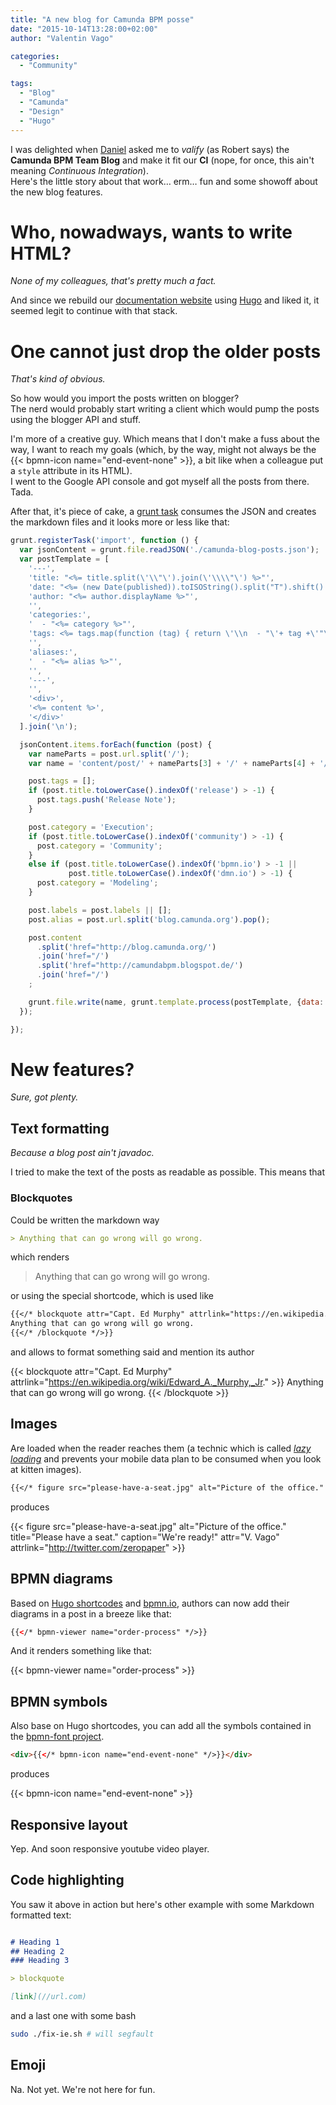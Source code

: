 ```yaml
---
title: "A new blog for Camunda BPM posse"
date: "2015-10-14T13:28:00+02:00"
author: "Valentin Vago"

categories:
  - "Community"

tags:
  - "Blog"
  - "Camunda"
  - "Design"
  - "Hugo"
---
```


I was delighted when [Daniel](//twitter.com/meyerdan) asked me to *valify* (as Robert says) the **Camunda BPM Team Blog**
and make it fit our **CI** (nope, for once, this ain't meaning _Continuous Integration_).  
Here's the little story about that work… erm… fun and some showoff about the new blog features.
<!--more-->

# Who, nowadways, wants to write HTML?

*None of my colleagues, that's pretty much a fact.*

And since we rebuild our [documentation website](//docs.camunda.org/latest) using [Hugo](//gohugo.io)
and liked it, it seemed legit to continue with that stack.

# One cannot just drop the older posts

*That's kind of obvious.*

So how would you import the posts written on blogger?  
The nerd would probably start writing a client which would pump the posts using the blogger API and stuff.

I'm more of a creative guy. Which means that I don't make a fuss about the way,
I want to reach my goals (which, by the way, might not always be the {{< bpmn-icon name="end-event-none" >}},
a bit like when a colleague put a `style` attribute in its HTML).  
I went to the Google API console and got myself all the posts from there. Tada.

After that, it's piece of cake, a [grunt task](//gruntjs.com/api/grunt.task) consumes the JSON and
creates the markdown files and it looks more or less like that:

```js
grunt.registerTask('import', function () {
  var jsonContent = grunt.file.readJSON('./camunda-blog-posts.json');
  var postTemplate = [
    '---',
    'title: "<%= title.split(\'\\"\').join(\'\\\\"\') %>"',
    'date: "<%= (new Date(published)).toISOString().split("T").shift() %>"',
    'author: "<%= author.displayName %>"',
    '',
    'categories:',
    '  - "<%= category %>"',
    'tags: <%= tags.map(function (tag) { return \'\\n  - "\'+ tag +\'"\'; }).join(\'\') %>',
    '',
    'aliases:',
    '  - "<%= alias %>"',
    '',
    '---',
    '',
    '<div>',
    '<%= content %>',
    '</div>'
  ].join('\n');

  jsonContent.items.forEach(function (post) {
    var nameParts = post.url.split('/');
    var name = 'content/post/' + nameParts[3] + '/' + nameParts[4] + '/' + nameParts[5].split('.html')[0] + '.md';

    post.tags = [];
    if (post.title.toLowerCase().indexOf('release') > -1) {
      post.tags.push('Release Note');
    }

    post.category = 'Execution';
    if (post.title.toLowerCase().indexOf('community') > -1) {
      post.category = 'Community';
    }
    else if (post.title.toLowerCase().indexOf('bpmn.io') > -1 ||
             post.title.toLowerCase().indexOf('dmn.io') > -1) {
      post.category = 'Modeling';
    }

    post.labels = post.labels || [];
    post.alias = post.url.split('blog.camunda.org').pop();

    post.content
      .split('href="http://blog.camunda.org/')
      .join('href="/')
      .split('href="http://camundabpm.blogspot.de/')
      .join('href="/')
    ;

    grunt.file.write(name, grunt.template.process(postTemplate, {data: post}));
  });

});
```

# New features?

*Sure, got plenty.*

## Text formatting

*Because a blog post ain't javadoc.*

I tried to make the text of the posts as readable as possible. This means that

### Blockquotes

Could be written the markdown way

```md
> Anything that can go wrong will go wrong.
```

which renders

> Anything that can go wrong will go wrong.

or using the special shortcode, which is used like

```md
{{</* blockquote attr="Capt. Ed Murphy" attrlink="https://en.wikipedia.org/wiki/Edward_A._Murphy,_Jr." */>}}
Anything that can go wrong will go wrong.
{{</* /blockquote */>}}
```

and allows to format something said and mention its author

{{< blockquote attr="Capt. Ed Murphy" attrlink="https://en.wikipedia.org/wiki/Edward_A._Murphy,_Jr." >}}
Anything that can go wrong will go wrong.
{{< /blockquote >}}

## Images

Are loaded when the reader reaches them (a technic which is called _[lazy loading](https://en.wikipedia.org/wiki/Lazy_loading)_ and prevents your mobile data plan to be consumed when you look at kitten images).

```md
{{</* figure src="please-have-a-seat.jpg" alt="Picture of the office." title="Please have a seat." caption="We're ready!" attr="V. Vago" attrlink="http://twitter.com/zeropaper" */>}}
```
produces

{{< figure src="please-have-a-seat.jpg" alt="Picture of the office." title="Please have a seat." caption="We're ready!" attr="V. Vago" attrlink="http://twitter.com/zeropaper" >}}

## BPMN diagrams

Based on [Hugo shortcodes](http://gohugo.io) and [bpmn.io](http://bpmn.io), authors can now add their diagrams in a post in a breeze like that:

```html
{{</* bpmn-viewer name="order-process" */>}}
```

And it renders something like that:

{{< bpmn-viewer name="order-process" >}}



## BPMN symbols

Also base on Hugo shortcodes, you can add all the symbols contained in the [bpmn-font project](//github.com/bpmn-io/bpmn-font).

```html
<div>{{</* bpmn-icon name="end-event-none" */>}}</div>
```
produces

<div>{{< bpmn-icon name="end-event-none" >}}</div>

## Responsive layout

Yep. And soon responsive youtube video player.


## Code highlighting

You saw it above in action but here's other example with some Markdown formatted text:

```md

# Heading 1
## Heading 2
### Heading 3

> blockquote

[link](//url.com)

```
and a last one with some bash

```sh
sudo ./fix-ie.sh # will segfault
```

## Emoji

Na. Not yet. We're not here for fun.

